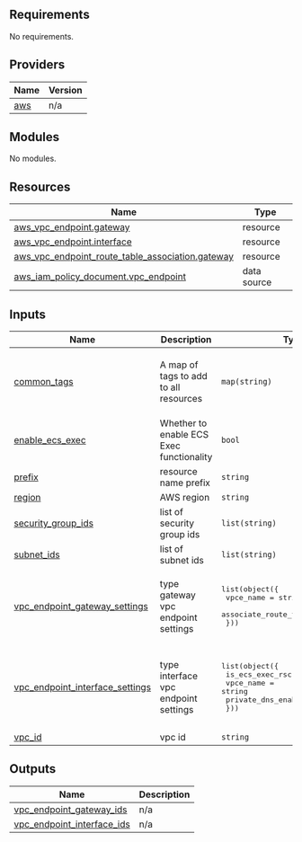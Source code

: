 <!-- BEGIN_TF_DOCS -->
## Requirements

No requirements.

## Providers

| Name | Version |
|------|---------|
| <a name="provider_aws"></a> [aws](#provider\_aws) | n/a |

## Modules

No modules.

## Resources

| Name | Type |
|------|------|
| [aws_vpc_endpoint.gateway](https://registry.terraform.io/providers/hashicorp/aws/latest/docs/resources/vpc_endpoint) | resource |
| [aws_vpc_endpoint.interface](https://registry.terraform.io/providers/hashicorp/aws/latest/docs/resources/vpc_endpoint) | resource |
| [aws_vpc_endpoint_route_table_association.gateway](https://registry.terraform.io/providers/hashicorp/aws/latest/docs/resources/vpc_endpoint_route_table_association) | resource |
| [aws_iam_policy_document.vpc_endpoint](https://registry.terraform.io/providers/hashicorp/aws/latest/docs/data-sources/iam_policy_document) | data source |

## Inputs

| Name | Description | Type | Default | Required |
|------|-------------|------|---------|:--------:|
| <a name="input_common_tags"></a> [common\_tags](#input\_common\_tags) | A map of tags to add to all resources | `map(string)` | <pre>{<br>  "Environment": "",<br>  "Provisioner": "terraform",<br>  "Service": ""<br>}</pre> | no |
| <a name="input_enable_ecs_exec"></a> [enable\_ecs\_exec](#input\_enable\_ecs\_exec) | Whether to enable ECS Exec functionality | `bool` | `true` | no |
| <a name="input_prefix"></a> [prefix](#input\_prefix) | resource name prefix | `string` | `""` | no |
| <a name="input_region"></a> [region](#input\_region) | AWS region | `string` | `""` | no |
| <a name="input_security_group_ids"></a> [security\_group\_ids](#input\_security\_group\_ids) | list of security group ids | `list(string)` | `[]` | no |
| <a name="input_subnet_ids"></a> [subnet\_ids](#input\_subnet\_ids) | list of subnet ids | `list(string)` | `[]` | no |
| <a name="input_vpc_endpoint_gateway_settings"></a> [vpc\_endpoint\_gateway\_settings](#input\_vpc\_endpoint\_gateway\_settings) | type gateway vpc endpoint settings | <pre>list(object({<br>    vpce_name                = string<br>    associate_route_table_id = string<br>  }))</pre> | <pre>[<br>  {<br>    "associate_route_table_id": "",<br>    "vpce_name": ""<br>  }<br>]</pre> | no |
| <a name="input_vpc_endpoint_interface_settings"></a> [vpc\_endpoint\_interface\_settings](#input\_vpc\_endpoint\_interface\_settings) | type interface vpc endpoint settings | <pre>list(object({<br>    is_ecs_exec_rsc     = bool<br>    vpce_name           = string<br>    private_dns_enabled = bool<br>  }))</pre> | <pre>[<br>  {<br>    "is_ecs_exec_rsc": false,<br>    "private_dns_enabled": false,<br>    "vpce_name": ""<br>  }<br>]</pre> | no |
| <a name="input_vpc_id"></a> [vpc\_id](#input\_vpc\_id) | vpc id | `string` | `""` | no |

## Outputs

| Name | Description |
|------|-------------|
| <a name="output_vpc_endpoint_gateway_ids"></a> [vpc\_endpoint\_gateway\_ids](#output\_vpc\_endpoint\_gateway\_ids) | n/a |
| <a name="output_vpc_endpoint_interface_ids"></a> [vpc\_endpoint\_interface\_ids](#output\_vpc\_endpoint\_interface\_ids) | n/a |
<!-- END_TF_DOCS -->